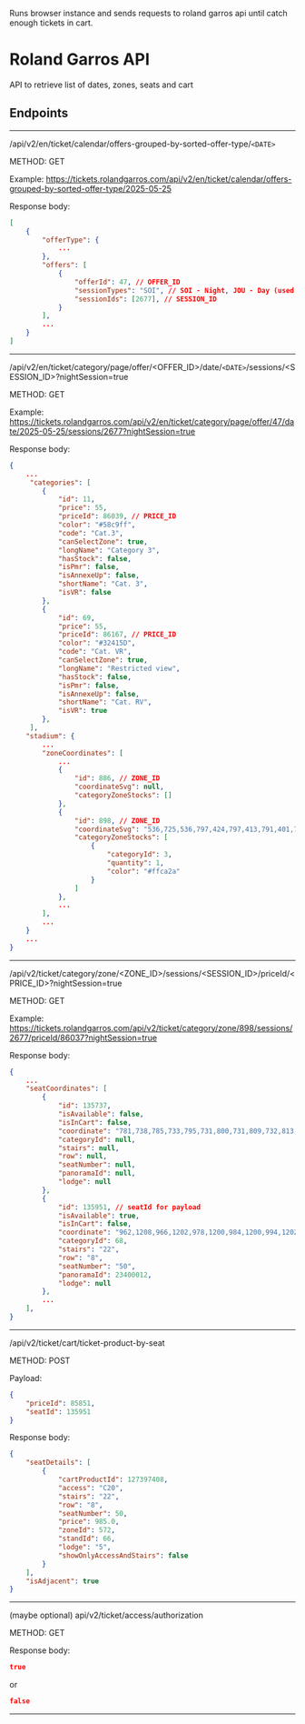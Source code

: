 Runs browser instance and sends requests to roland garros api until catch enough tickets in cart.

# Roland Garros API

API to retrieve list of dates, zones, seats and cart

## Endpoints

---

/api/v2/en/ticket/calendar/offers-grouped-by-sorted-offer-type/`<DATE> `

METHOD: GET

Example: https://tickets.rolandgarros.com/api/v2/en/ticket/calendar/offers-grouped-by-sorted-offer-type/2025-05-25

Response body:

```json
[
    {
        "offerType": {
            ...
        },
        "offers": [
            {
                "offerId": 47, // OFFER_ID
                "sessionTypes": "SOI", // SOI - Night, JOU - Day (used for nightSession=boolean)
                "sessionIds": [2677], // SESSION_ID
            }
        ],
        ...
    }
]
```

---

/api/v2/en/ticket/category/page/offer/<OFFER_ID>/date/`<DATE>`/sessions/<SESSION_ID>?nightSession=true

METHOD: GET

Example: https://tickets.rolandgarros.com/api/v2/en/ticket/category/page/offer/47/date/2025-05-25/sessions/2677?nightSession=true

Response body:

```json
{
    ...
     "categories": [
        {
            "id": 11,
            "price": 55,
            "priceId": 86039, // PRICE_ID
            "color": "#58c9ff",
            "code": "Cat.3",
            "canSelectZone": true,
            "longName": "Category 3",
            "hasStock": false,
            "isPmr": false,
            "isAnnexeUp": false,
            "shortName": "Cat. 3",
            "isVR": false
        },
        {
            "id": 69,
            "price": 55,
            "priceId": 86167, // PRICE_ID
            "color": "#32415D",
            "code": "Cat. VR",
            "canSelectZone": true,
            "longName": "Restricted view",
            "hasStock": false,
            "isPmr": false,
            "isAnnexeUp": false,
            "shortName": "Cat. RV",
            "isVR": true
        },
     ],
    "stadium": {
        ...
        "zoneCoordinates": [
            ...
            {
                "id": 886, // ZONE_ID
                "coordinateSvg": null,
                "categoryZoneStocks": []
            },
            {
                "id": 898, // ZONE_ID
                "coordinateSvg": "536,725,536,797,424,797,413,791,401,782,389,771,376,771,370,765,435,681,436,692,441,703,449,712,459,719,468,723,479,725",
                "categoryZoneStocks": [
                    {
                        "categoryId": 3,
                        "quantity": 1,
                        "color": "#ffca2a"
                    }
                ]
            },
            ...
        ],
        ...
    }
    ...
}


```

---

/api/v2/ticket/category/zone/<ZONE_ID>/sessions/<SESSION_ID>/priceId/<PRICE_ID>?nightSession=true

METHOD: GET

Example: https://tickets.rolandgarros.com/api/v2/ticket/category/zone/898/sessions/2677/priceId/86037?nightSession=true

Response body:

```json
{
    ...
    "seatCoordinates": [
        {
            "id": 135737,
            "isAvailable": false,
            "isInCart": false,
            "coordinate": "781,738,785,733,795,731,800,731,809,732,813,736,814,739,814,746,811,759,809,761,807,762,790,762,787,761,785,759,782,746",
            "categoryId": null,
            "stairs": null,
            "row": null,
            "seatNumber": null,
            "panoramaId": null,
            "lodge": null
        },
        {
            "id": 135951, // seatId for payload
            "isAvailable": true,
            "isInCart": false,
            "coordinate": "962,1208,966,1202,978,1200,984,1200,994,1202,999,1206,1000,1210,1000,1217,996,1232,994,1235,991,1235,972,1236,969,1235,966,1232,962,1217",
            "categoryId": 68,
            "stairs": "22",
            "row": "8",
            "seatNumber": "50",
            "panoramaId": 23400012,
            "lodge": null
        },
        ...
    ],
}
```

---

/api/v2/ticket/cart/ticket-product-by-seat

METHOD: POST

Payload:

```json
{
    "priceId": 85851,
    "seatId": 135951
}
```

Response body:

```json
{
    "seatDetails": [
        {
            "cartProductId": 127397408,
            "access": "C20",
            "stairs": "22",
            "row": "8",
            "seatNumber": 50,
            "price": 985.0,
            "zoneId": 572,
            "standId": 66,
            "lodge": "5",
            "showOnlyAccessAndStairs": false
        }
    ],
    "isAdjacent": true
}
```

---

(maybe optional)
api/v2/ticket/access/authorization

METHOD: GET

Response body:

```json
true
```

or

```json
false
```

---
